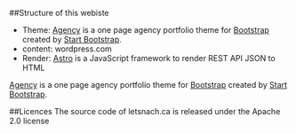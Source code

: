 ##Structure of this webiste
- Theme: [Agency](http://startbootstrap.com/template-overviews/agency/) is a one page agency portfolio theme for [Bootstrap](http://getbootstrap.com/) created by [Start Bootstrap](http://startbootstrap.com/).
- content: wordpress.com
- Render: [Astro](https://github.com/Ting-y/Astro) is a JavaScript framework to render REST API JSON to HTML



[Agency](http://startbootstrap.com/template-overviews/agency/) is a one page agency portfolio theme for [Bootstrap](http://getbootstrap.com/) created by [Start Bootstrap](http://startbootstrap.com/).

##Licences
The source code of letsnach.ca is released under the Apache 2.0 license

